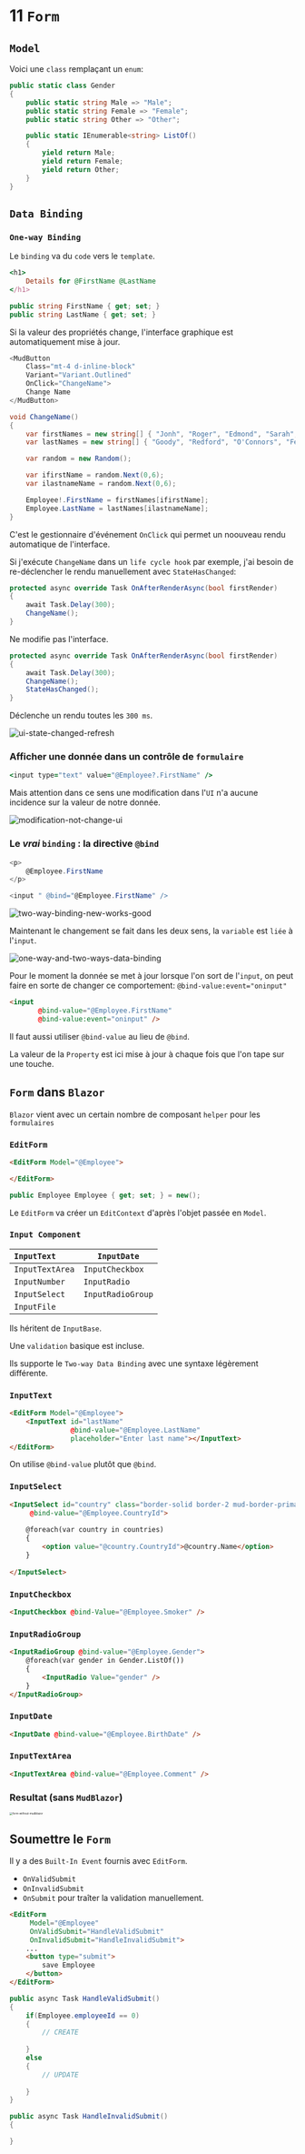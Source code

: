 # 11 `Form`

## `Model`

Voici une `class` remplaçant un `enum`:

```cs
public static class Gender
{
    public static string Male => "Male";
    public static string Female => "Female";
    public static string Other => "Other";

    public static IEnumerable<string> ListOf()
    {
        yield return Male;
        yield return Female;
        yield return Other;
    }
}
```



## `Data Binding`



### `One-way Binding`

Le `binding` va du `code` vers le `template`.

```ruby
<h1>
    Details for @FirstName @LastName
</h1>
```

```cs
public string FirstName { get; set; }
public string LastName { get; set; }
```

Si la valeur des propriétés change, l'interface graphique est automatiquement mise à jour.

```cs
<MudButton 
    Class="mt-4 d-inline-block" 
    Variant="Variant.Outlined" 
    OnClick="ChangeName">
    Change Name
</MudButton>
```

```cs
void ChangeName()
{
    var firstNames = new string[] { "Jonh", "Roger", "Edmond", "Sarah", "Jeanne", "Sergio", "Martina" };
    var lastNames = new string[] { "Goody", "Redford", "O'Connors", "Federer", "Juno", "Mouse", "Steinfield" };

    var random = new Random();

    var ifirstName = random.Next(0,6);
    var ilastnameName = random.Next(0,6);

    Employee!.FirstName = firstNames[ifirstName];
    Employee.LastName = lastNames[ilastnameName];
}
```

C'est le gestionnaire d'événement `OnClick` qui permet un noouveau rendu automatique de l'interface.

Si j'exécute `ChangeName` dans un `life cycle hook` par exemple, j'ai besoin de re-déclencher le rendu manuellement avec `StateHasChanged`:

```cs
protected async override Task OnAfterRenderAsync(bool firstRender)
{
    await Task.Delay(300);
    ChangeName();
}
```

Ne modifie pas l'interface.

```cs
protected async override Task OnAfterRenderAsync(bool firstRender)
{
    await Task.Delay(300);
    ChangeName();
    StateHasChanged();
}
```

Déclenche un rendu toutes les `300 ms`.

<img src="assets/ui-state-changed-refresh.png" alt="ui-state-changed-refresh" />



### Afficher une donnée dans un contrôle de `formulaire`

```ruby
<input type="text" value="@Employee?.FirstName" />
```

Mais attention dans ce sens une modification dans l'`UI` n'a aucune incidence sur la valeur de notre donnée.

![modification-not-change-ui](assets/modification-not-change-ui.png)



### Le *vrai* `binding` : la directive `@bind`

```cs
<p>
    @Employee.FirstName
</p>

<input " @bind="@Employee.FirstName" />
```

<img src="assets/two-way-binding-new-works-good.png" alt="two-way-binding-new-works-good" />

Maintenant le changement se fait dans les deux sens, la `variable` est `liée` à l'`input`.

<img src="assets/one-way-and-two-ways-data-binding.png" alt="one-way-and-two-ways-data-binding" />

Pour le moment la donnée se met à jour lorsque l'on sort de l'`input`, on peut faire en sorte de changer ce comportement: `@bind-value:event="oninput"`

```html
<input 
       @bind-value="@Employee.FirstName" 
       @bind-value:event="oninput" />
```

Il faut aussi utiliser `@bind-value` au lieu de `@bind`.

La valeur de la `Property` est ici mise à jour à chaque fois que l'on tape sur une touche.



## `Form` dans `Blazor`

`Blazor` vient avec un certain nombre de composant `helper` pour les `formulaires`



### `EditForm`

```html
<EditForm Model="@Employee">

</EditForm>
```

```cs
public Employee Employee { get; set; } = new();
```

Le `EditForm` va créer un `EditContext` d'après l'objet passée en `Model`.



### `Input Component`

| `InputText`     | `InputDate`       |
| :-------------- | ----------------- |
| `InputTextArea` | `InputCheckbox`   |
| `InputNumber`   | `InputRadio`      |
| `InputSelect`   | `InputRadioGroup` |
| `InputFile`     |                   |

Ils héritent de `InputBase`.

Une `validation` basique est incluse.

Ils supporte le `Two-way Data Binding` avec une syntaxe légèrement différente.



### `InputText`

```html
<EditForm Model="@Employee">
	<InputText id="lastName"
               @bind-value="@Employee.LastName"
               placeholder="Enter last name"></InputText>
</EditForm>
```

On utilise `@bind-value` plutôt que `@bind`.



### `InputSelect`

```html
<InputSelect id="country" class="border-solid border-2 mud-border-primary pa-4"
     @bind-value="@Employee.CountryId">
	
    @foreach(var country in countries)
    {
    	<option value="@country.CountryId">@country.Name</option>
    }
    
</InputSelect>
```



### `InputCheckbox`

```html
<InputCheckbox @bind-Value="@Employee.Smoker" />
```



### `InputRadioGroup`

```html
<InputRadioGroup @bind-value="@Employee.Gender">
	@foreach(var gender in Gender.ListOf())
    {
    	<InputRadio Value="gender" />
    }
</InputRadioGroup>
```



### `InputDate`

```html
<InputDate @bind-value="@Employee.BirthDate" />
```



### `InputTextArea`

```html
<InputTextArea @bind-value="@Employee.Comment" />
```



### Resultat (sans `MudBlazor`)

<img src="assets/form-without-mudblazor.png" alt="form-without-mudblazor" style="zoom:33%;" />



## Soumettre le `Form`

Il y a des `Built-In Event` fournis avec `EditForm`.

- `OnValidSubmit`
- `OnInvalidSubmit`
- `OnSubmit` pour traîter la validation manuellement.

```html
<EditForm
     Model="@Employee"
     OnValidSubmit="HandleValidSubmit"
     OnInvalidSubmit="HandleInvalidSubmit">
	...
    <button type="submit">
        save Employee
    </button>
</EditForm>
```

```cs
public async Task HandleValidSubmit()
{
	if(Employee.employeeId == 0)
    {
        // CREATE
        
    }
    else
    {
        // UPDATE
        
    }
}
```

```cs
public async Task HandleInvalidSubmit()
{

}
```

